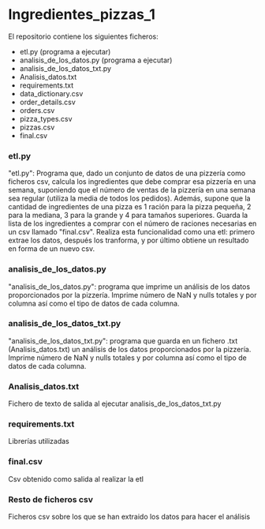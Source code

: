 # Ingredientes_pizzas_1
El repositorio contiene los siguientes ficheros:
- etl.py (programa a ejecutar)
- analisis_de_los_datos.py (programa a ejecutar)
- analisis_de_los_datos_txt.py
- Analisis_datos.txt
- requirements.txt
- data_dictionary.csv
- order_details.csv
- orders.csv
- pizza_types.csv
- pizzas.csv
- final.csv

### etl.py
"etl.py": Programa que, dado un conjunto de datos de una pizzería como ficheros csv, calcula los ingredientes que debe comprar esa pizzería en una semana, suponiendo que el número de ventas de la pizzería en una semana sea regular (utiliza la media de todos los pedidos). Además, supone que la cantidad de ingredientes de una pizza es 1 ración para la pizza pequeña, 2 para la mediana, 3 para la grande y 4 para tamaños superiores. Guarda la lista de los ingredientes a comprar con el número de raciones necesarias en un csv llamado "final.csv". Realiza esta funcionalidad como una etl: primero extrae los datos, después los tranforma, y por último obtiene un resultado en forma de un nuevo csv.

### analisis_de_los_datos.py
"analisis_de_los_datos.py": programa que imprime un análisis de los datos proporcionados por la pizzería. Imprime número de NaN y nulls totales y por columna así como el
tipo de datos de cada columna.

### analisis_de_los_datos_txt.py
"analisis_de_los_datos_txt.py": programa que guarda en un fichero .txt (Analisis_datos.txt) un análisis de los datos proporcionados por la pizzería. Imprime número de NaN y nulls totales y por columna así como el
tipo de datos de cada columna.

### Analisis_datos.txt
Fichero de texto de salida al ejecutar analisis_de_los_datos_txt.py

### requirements.txt
Librerías utilizadas

### final.csv
Csv obtenido como salida al realizar la etl

### Resto de ficheros csv
Ficheros csv sobre los que se han extraido los datos para hacer el análisis

